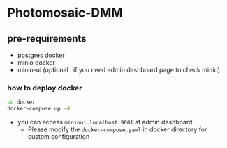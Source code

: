 # Photomosaic-DMM

## pre-requirements
- postgres docker
- minio docker
- minio-ui (optional : if you need admin dashboard page to check minio)

### how to deploy docker
```zsh
cd docker
docker-compose up -d
```

- you can access `minioui.localhost:9001` at admin dashboard
  - Please modify the `docker-compose.yaml` in docker directory for custom configuration
